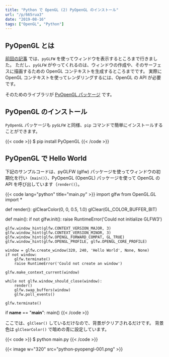 ```yaml
---
title: "Python で OpenGL (2) PyOpenGL のインストール"
url: "/p/665rua3"
date: "2019-08-16"
tags: ["OpenGL", "Python"]
---
```


PyOpenGL とは
----

[前回の記事](/p/sfpwow9) では、`pyGLFW` を使ってウィンドウを表示するところまで行きました。
ただし、`pyGLFW` がやってくれるのは、ウィンドウの作成や、そのサーフェスに描画するための OpenGL コンテキストを生成するところまでです。
実際に OpenGL コンテキストを使ってレンダリングするには、OpenGL の API が必要です。

そのためのライブラリが [PyOpenGL パッケージ](https://pypi.org/project/PyOpenGL/) です。


PyOpenGL のインストール
----

`PyOpenGL` パッケージも `pyGLFW` と同様、`pip` コマンドで簡単にインストールすることができます。

{{< code >}}
$ pip install PyOpenGL
{{< /code >}}


PyOpenGL で Hello World
----

下記のサンプルコードは、pyGLFW (glfw) パッケージを使ってウィンドウの初期化を行い（`main()`）、PyOpenGL (OpenGL) パッケージを使って OpenGL の API を呼び出しています（`render()`）。

{{< code lang="python" title="main.py" >}}
import glfw
from OpenGL.GL import *

def render():
    glClearColor(0, 0, 0.5, 1.0)
    glClear(GL_COLOR_BUFFER_BIT)

def main():
    if not glfw.init():
        raise RuntimeError('Could not initialize GLFW3')

    glfw.window_hint(glfw.CONTEXT_VERSION_MAJOR, 3)
    glfw.window_hint(glfw.CONTEXT_VERSION_MINOR, 3)
    glfw.window_hint(glfw.OPENGL_FORWARD_COMPAT, GL_TRUE)
    glfw.window_hint(glfw.OPENGL_PROFILE, glfw.OPENGL_CORE_PROFILE)

    window = glfw.create_window(320, 240, 'Hello World', None, None)
    if not window:
        glfw.terminate()
        raise RuntimeError('Could not create an window')

    glfw.make_context_current(window)

    while not glfw.window_should_close(window):
        render()
        glfw.swap_buffers(window)
        glfw.poll_events()

    glfw.terminate()

if __name__ == "__main__":
    main()
{{< /code >}}

ここでは、`glClear()` しているだけなので、背景がクリアされるだけです。
背景色は `glClearColor()` で暗めの青に設定しています。

{{< code >}}
$ python main.py
{{< /code >}}

{{< image w="320" src="python-pyopengl-001.png" >}}

